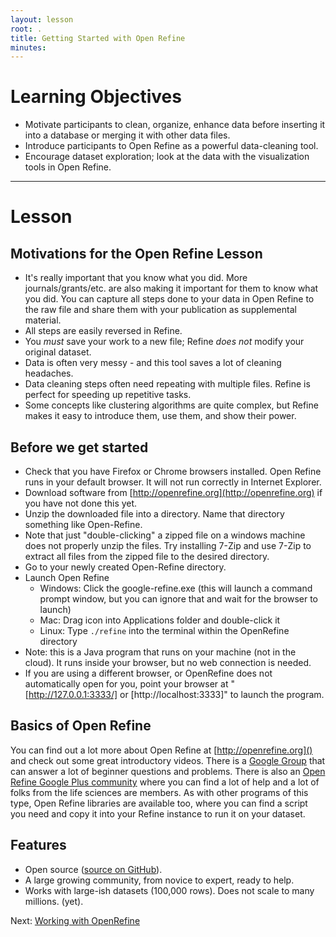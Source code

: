 ```yaml
---
layout: lesson
root: .
title: Getting Started with Open Refine
minutes:
---
```


# Learning Objectives

* Motivate participants to clean, organize, enhance data before inserting it into a database or merging it with other data files.
* Introduce participants to Open Refine as a powerful data-cleaning tool.
* Encourage dataset exploration; look at the data with the visualization tools in Open Refine.

----------------------------------------------------

# Lesson

## Motivations for the Open Refine Lesson

* It's really important that you know what you did. More journals/grants/etc. are also making it important for them to know what you did. You can capture all steps done to your data in Open Refine to the raw file and share them with your publication as supplemental material.
* All steps are easily reversed in Refine.
* You _must_ save your work to a new file; Refine _does not_ modify your original dataset.
* Data is often very messy - and this tool saves a lot of cleaning headaches.
* Data cleaning steps often need repeating with multiple files. Refine is perfect for speeding up repetitive tasks.
* Some concepts like clustering algorithms are quite complex, but Refine makes it easy to introduce them, use them, and show their power.

## Before we get started

* Check that you have Firefox or Chrome browsers installed. Open Refine runs in your default browser. It will not run correctly in Internet Explorer.
* Download software from [http://openrefine.org](http://openrefine.org) if you have not done this yet.
* Unzip the downloaded file into a directory. Name that directory something like Open-Refine.
* Note that just "double-clicking" a zipped file on a windows machine does not properly unzip the files. Try installing 7-Zip and use 7-Zip to extract all files from the zipped file to the desired directory.
* Go to your newly created Open-Refine directory.
* Launch Open Refine
  * Windows: Click the google-refine.exe (this will launch a command prompt window, but you can ignore that and wait for the browser to launch)
  * Mac: Drag icon into Applications folder and double-click it
  * Linux: Type `./refine` into the terminal within the OpenRefine directory
* Note: this is a Java program that runs on your machine (not in the cloud). It runs inside your browser, but no web connection is needed.
* If you are using a different browser, or OpenRefine does not automatically open for you, point your browser at "[http://127.0.0.1:3333/] or [http://localhost:3333]" to launch the program.

## Basics of Open Refine

You can find out a lot more about Open Refine at [http://openrefine.org]() and check out some great introductory videos. There is a [Google Group](https://groups.google.com/forum/?hl=en#!forum/openrefine) that can answer a lot of beginner questions and problems. There is also an [Open Refine Google Plus community](https://plus.google.com/communities/117280693504889048168) where you can find a lot of help and a lot of folks from the life sciences are members. As with other programs of this type, Open Refine libraries are available too, where you can find a script you need and copy it into your Refine instance to run it on your dataset.

## Features
* Open source ([source on GitHub](https://github.com/OpenRefine/OpenRefine)).
* A large growing community, from novice to expert, ready to help.
* Works with large-ish datasets (100,000 rows). Does not scale to many millions. (yet).

Next: [Working with OpenRefine](01-working-with-openrefine.html)
